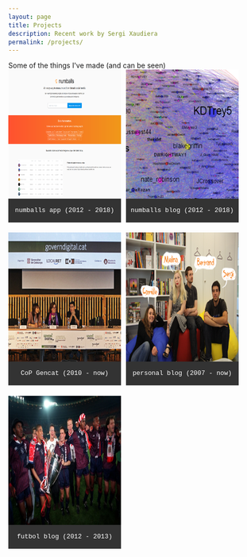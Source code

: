 ```yaml
---
layout: page
title: Projects
description: Recent work by Sergi Xaudiera
permalink: /projects/
---
```

<aside>Some of the things I've made (and can be seen)</aside>

<div class="container">
  <a href="/numballs/"><img src="/img/20180827_numballs.png" alt="Numballs" class="image">
  <div class="overlay">
    <div class="text">numballs app</div>
  </div></a>
  <div class="caption">numballs app (2012 - 2018)</div>
</div>
<div class="container">
  <a href="/blog/numballs/"><img src="/img/201210_nbaplayersnetwork_2.png" alt="Blog Numballs" class="image">
  <div class="overlay">
    <div class="text">numballs blog</div>
  </div></a>
  <div class="caption">numballs blog (2012 - 2018)</div>
</div>
<div style="clear: both">
<div class="container">
  <a href="/cop-gencat/"><img src="/img/20170208_congres_govern_digital.jpg" alt="Blog Personal" class="image">
  <div class="overlay">
    <div class="text">CoP Gencat</div>
  </div></a>
  <div class="caption">CoP Gencat (2010 - now)</div>
</div>
<div class="container">
  <a href="/blog/personal/"><img src="/img/200907_teamGFI2.png" alt="Blog Personal" class="image">
  <div class="overlay">
    <div class="text">personal blog</div>
  </div></a>
  <div class="caption">personal blog (2007 - now)</div>
</div>
<div style="clear: both">
<div class="container">
  <a href="/blog/futbol/"><img src="/img/20121203_ajax95.jpeg" alt="Blog Futbol" class="image">
  <div class="overlay">
    <div class="text">futbol blog</div>
  </div></a>
  <div class="caption">futbol blog (2012 - 2013)</div>
</div>

<style>
.container {
  position: relative;
  width: 45%;
  margin-right: 2%;
  margin-bottom: 4%;
  float: left;
}
.image {
  display: block;
  width: 100%;
  height: 260px;
}
@media only screen and (max-width: 800px) {
  .container {
    width: 100%;
  }
  .image {
    height: auto;
  }

}
.overlay {
  position: absolute;
  top: 0;
  bottom: 0;
  left: 0;
  right: 0;
  height: 100%;
  width: 100%;
  opacity: 0;
  transition: .5s ease;
  background-color: #faf9f5;
}

.container:hover .overlay {
  opacity: 1;
}

.text {
  position: absolute;
  top: 50%;
  left: 50%;
  -webkit-transform: translate(-50%, -50%);
  -ms-transform: translate(-50%, -50%);
  transform: translate(-50%, -50%);
  text-align: center;
}
.caption {
  text-align: center;
  min-height: 3rem;
  font-size: 0.8rem;
  line-height: 3rem;
  font-family: courier new;
  color: #fff;
  background: #333;
}

</style>